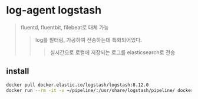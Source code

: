 # log-agent logstash

> fluentd, fluentbit, filebeat로 대체 가능
>
> > log를 필터링, 가공하여 전송하는데 특화되어있다.
> >
> > > 실시간으로 로컬에 저장되는 로그를 elasticsearch로 전송

## install

```sh
docker pull docker.elastic.co/logstash/logstash:8.12.0
docker run --rm -it -v ~/pipeline/:/usr/share/logstash/pipeline/ docker.elastic.co/logstash/logstash:8.12.0
```
